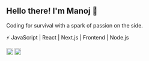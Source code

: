 ## Hello there! I'm Manoj 👋

Coding for survival with a spark of passion on the side.
<br/>

 ⚡ JavaScript | React | Next.js | Frontend | Node.js
 
<a href="https://www.linkedin.com/in/immanu10">
  <img align="left" alt="Manoj's Linkdein" width="18px" src="https://cdn.simpleicons.org/linkedin/1f6fbe" />
</a>
<a href="https://github.com/immanu10">
  <img align="left" alt="Manoj's Github" width="18px" src="https://cdn.simpleicons.org/github/1f6fbe" />
</a>
